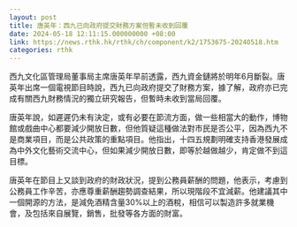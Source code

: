```yaml
---
layout: post
title: 唐英年：西九已向政府提交財務方案但暫未收到回覆
date: 2024-05-18 12:11:15.000000000 +08:00
link: https://news.rthk.hk/rthk/ch/component/k2/1753675-20240518.htm
categories: rthk
---
```


西九文化區管理局董事局主席唐英年早前透露，西九資金鏈將於明年6月斷裂。唐英年出席一個電視節目時說，西九已向政府提交了財務方案，據了解，政府亦已完成有關西九財務情況的獨立研究報告，但暫時未收到當局回覆。

唐英年說，如遲遲仍未有決定，或有必要在節流方面，做一些相當大的動作，博物館或戲曲中心都要減少開放日數，但他質疑這種做法對市民是否公平，因為西九不是商業項目，而是公共政策的重點項目。他指出，十四五規劃明確支持香港發展成為中外文化藝術交流中心，但如果減少開放日數，即等於越做越少，肯定做不到這目標。

唐英年在節目上又談到政府的財政狀況，提到公務員薪酬的問題，他表示，考慮到公務員工作辛苦，亦應尊重薪酬趨勢調查結果，所以現階段不宜減薪。他建議其中一個開源的方法，是減免酒精含量30%以上的酒稅，相信可以製造許多就業機會，及包括來自展覽，銷售，批發等各方面的財富。
